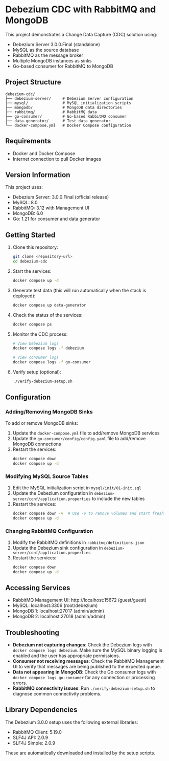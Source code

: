 # Debezium CDC with RabbitMQ and MongoDB

This project demonstrates a Change Data Capture (CDC) solution using:
- Debezium Server 3.0.0.Final (standalone)
- MySQL as the source database
- RabbitMQ as the message broker
- Multiple MongoDB instances as sinks
- Go-based consumer for RabbitMQ to MongoDB

## Project Structure

```
debezium-cdc/
├── debezium-server/     # Debezium Server configuration
├── mysql/               # MySQL initialization scripts
├── mongodb/             # MongoDB data directories
├── rabbitmq/            # RabbitMQ data
├── go-consumer/         # Go-based RabbitMQ consumer
├── data-generator/      # Test data generator
└── docker-compose.yml   # Docker Compose configuration
```

## Requirements

- Docker and Docker Compose
- Internet connection to pull Docker images

## Version Information

This project uses:
- Debezium Server: 3.0.0.Final (official release)
- MySQL: 8.0
- RabbitMQ: 3.12 with Management UI
- MongoDB: 6.0
- Go: 1.21 for consumer and data generator

## Getting Started

1. Clone this repository:
   ```bash
   git clone <repository-url>
   cd debezium-cdc
   ```

2. Start the services:
   ```bash
   docker compose up -d
   ```

3. Generate test data (this will run automatically when the stack is deployed):
   ```bash
   docker compose up data-generator
   ```

4. Check the status of the services:
   ```bash
   docker compose ps
   ```

5. Monitor the CDC process:
   ```bash
   # View Debezium logs
   docker compose logs -f debezium
   
   # View consumer logs
   docker compose logs -f go-consumer
   ```

6. Verify setup (optional):
   ```bash
   ./verify-debezium-setup.sh
   ```

## Configuration

### Adding/Removing MongoDB Sinks

To add or remove MongoDB sinks:

1. Update the `docker-compose.yml` file to add/remove MongoDB services
2. Update the `go-consumer/config/config.yaml` file to add/remove MongoDB connections
3. Restart the services:
   ```bash
   docker compose down
   docker compose up -d
   ```

### Modifying MySQL Source Tables

1. Edit the MySQL initialization script in `mysql/init/01-init.sql`
2. Update the Debezium configuration in `debezium-server/conf/application.properties` to include the new tables
3. Restart the services:
   ```bash
   docker compose down -v  # Use -v to remove volumes and start fresh
   docker compose up -d
   ```

### Changing RabbitMQ Configuration

1. Modify the RabbitMQ definitions in `rabbitmq/definitions.json`
2. Update the Debezium sink configuration in `debezium-server/conf/application.properties`
3. Restart the services:
   ```bash
   docker compose down
   docker compose up -d
   ```

## Accessing Services

- RabbitMQ Management UI: http://localhost:15672 (guest/guest)
- MySQL: localhost:3306 (root/debezium)
- MongoDB 1: localhost:27017 (admin/admin)
- MongoDB 2: localhost:27018 (admin/admin)

## Troubleshooting

- **Debezium not capturing changes**: Check the Debezium logs with `docker compose logs debezium`. Make sure the MySQL binary logging is enabled and the user has appropriate permissions.
- **Consumer not receiving messages**: Check the RabbitMQ Management UI to verify that messages are being published to the expected queue.
- **Data not appearing in MongoDB**: Check the Go consumer logs with `docker compose logs go-consumer` for any connection or processing errors.
- **RabbitMQ connectivity issues**: Run `./verify-debezium-setup.sh` to diagnose common connectivity problems.

## Library Dependencies

The Debezium 3.0.0 setup uses the following external libraries:
- RabbitMQ Client: 5.19.0
- SLF4J API: 2.0.9
- SLF4J Simple: 2.0.9

These are automatically downloaded and installed by the setup scripts.
